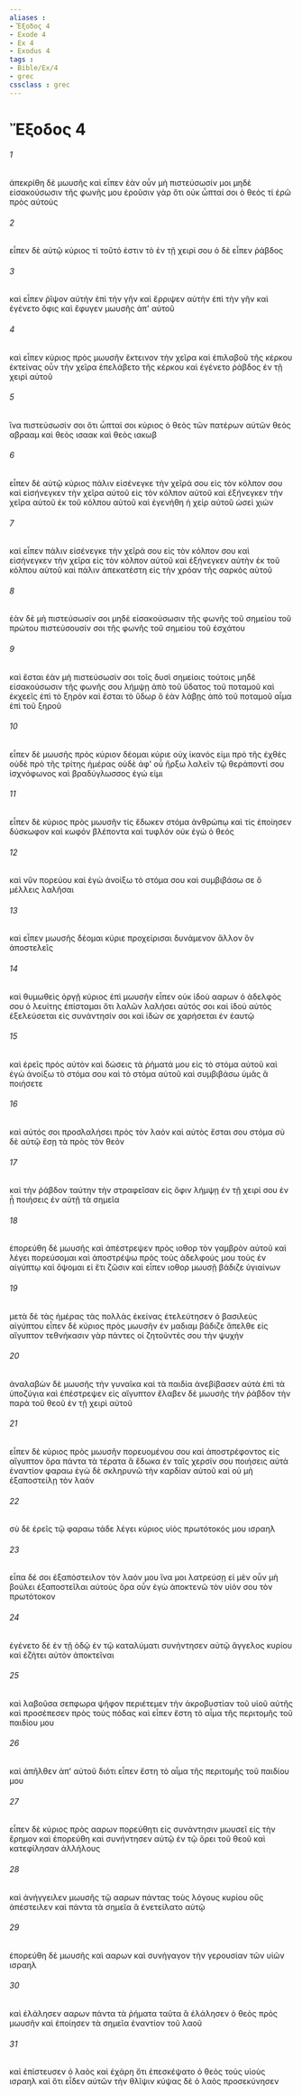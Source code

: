 ```yaml
---
aliases : 
- Ἔξοδος 4
- Exode 4
- Ex 4
- Exodus 4
tags : 
- Bible/Ex/4
- grec
cssclass : grec
---
```


# Ἔξοδος 4

###### 1
ἀπεκρίθη δὲ μωυσῆς καὶ εἶπεν ἐὰν οὖν μὴ πιστεύσωσίν μοι μηδὲ εἰσακούσωσιν τῆς φωνῆς μου ἐροῦσιν γὰρ ὅτι οὐκ ὦπταί σοι ὁ θεός τί ἐρῶ πρὸς αὐτούς
###### 2
εἶπεν δὲ αὐτῷ κύριος τί τοῦτό ἐστιν τὸ ἐν τῇ χειρί σου ὁ δὲ εἶπεν ῥάβδος
###### 3
καὶ εἶπεν ῥῖψον αὐτὴν ἐπὶ τὴν γῆν καὶ ἔρριψεν αὐτὴν ἐπὶ τὴν γῆν καὶ ἐγένετο ὄφις καὶ ἔφυγεν μωυσῆς ἀπ' αὐτοῦ
###### 4
καὶ εἶπεν κύριος πρὸς μωυσῆν ἔκτεινον τὴν χεῖρα καὶ ἐπιλαβοῦ τῆς κέρκου ἐκτείνας οὖν τὴν χεῖρα ἐπελάβετο τῆς κέρκου καὶ ἐγένετο ῥάβδος ἐν τῇ χειρὶ αὐτοῦ
###### 5
ἵνα πιστεύσωσίν σοι ὅτι ὦπταί σοι κύριος ὁ θεὸς τῶν πατέρων αὐτῶν θεὸς αβρααμ καὶ θεὸς ισαακ καὶ θεὸς ιακωβ
###### 6
εἶπεν δὲ αὐτῷ κύριος πάλιν εἰσένεγκε τὴν χεῖρά σου εἰς τὸν κόλπον σου καὶ εἰσήνεγκεν τὴν χεῖρα αὐτοῦ εἰς τὸν κόλπον αὐτοῦ καὶ ἐξήνεγκεν τὴν χεῖρα αὐτοῦ ἐκ τοῦ κόλπου αὐτοῦ καὶ ἐγενήθη ἡ χεὶρ αὐτοῦ ὡσεὶ χιών
###### 7
καὶ εἶπεν πάλιν εἰσένεγκε τὴν χεῖρά σου εἰς τὸν κόλπον σου καὶ εἰσήνεγκεν τὴν χεῖρα εἰς τὸν κόλπον αὐτοῦ καὶ ἐξήνεγκεν αὐτὴν ἐκ τοῦ κόλπου αὐτοῦ καὶ πάλιν ἀπεκατέστη εἰς τὴν χρόαν τῆς σαρκὸς αὐτοῦ
###### 8
ἐὰν δὲ μὴ πιστεύσωσίν σοι μηδὲ εἰσακούσωσιν τῆς φωνῆς τοῦ σημείου τοῦ πρώτου πιστεύσουσίν σοι τῆς φωνῆς τοῦ σημείου τοῦ ἐσχάτου
###### 9
καὶ ἔσται ἐὰν μὴ πιστεύσωσίν σοι τοῖς δυσὶ σημείοις τούτοις μηδὲ εἰσακούσωσιν τῆς φωνῆς σου λήμψῃ ἀπὸ τοῦ ὕδατος τοῦ ποταμοῦ καὶ ἐκχεεῖς ἐπὶ τὸ ξηρόν καὶ ἔσται τὸ ὕδωρ ὃ ἐὰν λάβῃς ἀπὸ τοῦ ποταμοῦ αἷμα ἐπὶ τοῦ ξηροῦ
###### 10
εἶπεν δὲ μωυσῆς πρὸς κύριον δέομαι κύριε οὐχ ἱκανός εἰμι πρὸ τῆς ἐχθὲς οὐδὲ πρὸ τῆς τρίτης ἡμέρας οὐδὲ ἀφ' οὗ ἤρξω λαλεῖν τῷ θεράποντί σου ἰσχνόφωνος καὶ βραδύγλωσσος ἐγώ εἰμι
###### 11
εἶπεν δὲ κύριος πρὸς μωυσῆν τίς ἔδωκεν στόμα ἀνθρώπῳ καὶ τίς ἐποίησεν δύσκωφον καὶ κωφόν βλέποντα καὶ τυφλόν οὐκ ἐγὼ ὁ θεός
###### 12
καὶ νῦν πορεύου καὶ ἐγὼ ἀνοίξω τὸ στόμα σου καὶ συμβιβάσω σε ὃ μέλλεις λαλῆσαι
###### 13
καὶ εἶπεν μωυσῆς δέομαι κύριε προχείρισαι δυνάμενον ἄλλον ὃν ἀποστελεῖς
###### 14
καὶ θυμωθεὶς ὀργῇ κύριος ἐπὶ μωυσῆν εἶπεν οὐκ ἰδοὺ ααρων ὁ ἀδελφός σου ὁ λευίτης ἐπίσταμαι ὅτι λαλῶν λαλήσει αὐτός σοι καὶ ἰδοὺ αὐτὸς ἐξελεύσεται εἰς συνάντησίν σοι καὶ ἰδών σε χαρήσεται ἐν ἑαυτῷ
###### 15
καὶ ἐρεῖς πρὸς αὐτὸν καὶ δώσεις τὰ ῥήματά μου εἰς τὸ στόμα αὐτοῦ καὶ ἐγὼ ἀνοίξω τὸ στόμα σου καὶ τὸ στόμα αὐτοῦ καὶ συμβιβάσω ὑμᾶς ἃ ποιήσετε
###### 16
καὶ αὐτός σοι προσλαλήσει πρὸς τὸν λαόν καὶ αὐτὸς ἔσται σου στόμα σὺ δὲ αὐτῷ ἔσῃ τὰ πρὸς τὸν θεόν
###### 17
καὶ τὴν ῥάβδον ταύτην τὴν στραφεῖσαν εἰς ὄφιν λήμψῃ ἐν τῇ χειρί σου ἐν ᾗ ποιήσεις ἐν αὐτῇ τὰ σημεῖα
###### 18
ἐπορεύθη δὲ μωυσῆς καὶ ἀπέστρεψεν πρὸς ιοθορ τὸν γαμβρὸν αὐτοῦ καὶ λέγει πορεύσομαι καὶ ἀποστρέψω πρὸς τοὺς ἀδελφούς μου τοὺς ἐν αἰγύπτῳ καὶ ὄψομαι εἰ ἔτι ζῶσιν καὶ εἶπεν ιοθορ μωυσῇ βάδιζε ὑγιαίνων
###### 19
μετὰ δὲ τὰς ἡμέρας τὰς πολλὰς ἐκείνας ἐτελεύτησεν ὁ βασιλεὺς αἰγύπτου εἶπεν δὲ κύριος πρὸς μωυσῆν ἐν μαδιαμ βάδιζε ἄπελθε εἰς αἴγυπτον τεθνήκασιν γὰρ πάντες οἱ ζητοῦντές σου τὴν ψυχήν
###### 20
ἀναλαβὼν δὲ μωυσῆς τὴν γυναῖκα καὶ τὰ παιδία ἀνεβίβασεν αὐτὰ ἐπὶ τὰ ὑποζύγια καὶ ἐπέστρεψεν εἰς αἴγυπτον ἔλαβεν δὲ μωυσῆς τὴν ῥάβδον τὴν παρὰ τοῦ θεοῦ ἐν τῇ χειρὶ αὐτοῦ
###### 21
εἶπεν δὲ κύριος πρὸς μωυσῆν πορευομένου σου καὶ ἀποστρέφοντος εἰς αἴγυπτον ὅρα πάντα τὰ τέρατα ἃ ἔδωκα ἐν ταῖς χερσίν σου ποιήσεις αὐτὰ ἐναντίον φαραω ἐγὼ δὲ σκληρυνῶ τὴν καρδίαν αὐτοῦ καὶ οὐ μὴ ἐξαποστείλῃ τὸν λαόν
###### 22
σὺ δὲ ἐρεῖς τῷ φαραω τάδε λέγει κύριος υἱὸς πρωτότοκός μου ισραηλ
###### 23
εἶπα δέ σοι ἐξαπόστειλον τὸν λαόν μου ἵνα μοι λατρεύσῃ εἰ μὲν οὖν μὴ βούλει ἐξαποστεῖλαι αὐτούς ὅρα οὖν ἐγὼ ἀποκτενῶ τὸν υἱόν σου τὸν πρωτότοκον
###### 24
ἐγένετο δὲ ἐν τῇ ὁδῷ ἐν τῷ καταλύματι συνήντησεν αὐτῷ ἄγγελος κυρίου καὶ ἐζήτει αὐτὸν ἀποκτεῖναι
###### 25
καὶ λαβοῦσα σεπφωρα ψῆφον περιέτεμεν τὴν ἀκροβυστίαν τοῦ υἱοῦ αὐτῆς καὶ προσέπεσεν πρὸς τοὺς πόδας καὶ εἶπεν ἔστη τὸ αἷμα τῆς περιτομῆς τοῦ παιδίου μου
###### 26
καὶ ἀπῆλθεν ἀπ' αὐτοῦ διότι εἶπεν ἔστη τὸ αἷμα τῆς περιτομῆς τοῦ παιδίου μου
###### 27
εἶπεν δὲ κύριος πρὸς ααρων πορεύθητι εἰς συνάντησιν μωυσεῖ εἰς τὴν ἔρημον καὶ ἐπορεύθη καὶ συνήντησεν αὐτῷ ἐν τῷ ὄρει τοῦ θεοῦ καὶ κατεφίλησαν ἀλλήλους
###### 28
καὶ ἀνήγγειλεν μωυσῆς τῷ ααρων πάντας τοὺς λόγους κυρίου οὓς ἀπέστειλεν καὶ πάντα τὰ σημεῖα ἃ ἐνετείλατο αὐτῷ
###### 29
ἐπορεύθη δὲ μωυσῆς καὶ ααρων καὶ συνήγαγον τὴν γερουσίαν τῶν υἱῶν ισραηλ
###### 30
καὶ ἐλάλησεν ααρων πάντα τὰ ῥήματα ταῦτα ἃ ἐλάλησεν ὁ θεὸς πρὸς μωυσῆν καὶ ἐποίησεν τὰ σημεῖα ἐναντίον τοῦ λαοῦ
###### 31
καὶ ἐπίστευσεν ὁ λαὸς καὶ ἐχάρη ὅτι ἐπεσκέψατο ὁ θεὸς τοὺς υἱοὺς ισραηλ καὶ ὅτι εἶδεν αὐτῶν τὴν θλῖψιν κύψας δὲ ὁ λαὸς προσεκύνησεν
